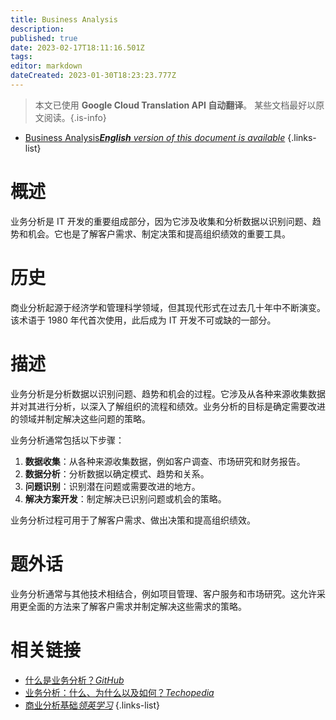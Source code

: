 ```yaml
---
title: Business Analysis
description: 
published: true
date: 2023-02-17T18:11:16.501Z
tags: 
editor: markdown
dateCreated: 2023-01-30T18:23:23.777Z
---
```


> 本文已使用 **Google Cloud Translation API 自动翻译**。
某些文档最好以原文阅读。{.is-info}
- [Business Analysis***English** version of this document is available*](/en/Knowledge-base/Dictionary/business-analysis)
{.links-list}


# 概述
业务分析是 IT 开发的重要组成部分，因为它涉及收集和分析数据以识别问题、趋势和机会。它也是了解客户需求、制定决策和提高组织绩效的重要工具。

# 历史
商业分析起源于经济学和管理科学领域，但其现代形式在过去几十年中不断演变。该术语于 1980 年代首次使用，此后成为 IT 开发不可或缺的一部分。

# 描述
业务分析是分析数据以识别问题、趋势和机会的过程。它涉及从各种来源收集数据并对其进行分析，以深入了解组织的流程和绩效。业务分析的目标是确定需要改进的领域并制定解决这些问题的策略。

业务分析通常包括以下步骤：

1. **数据收集**：从各种来源收集数据，例如客户调查、市场研究和财务报告。
2. **数据分析**：分析数据以确定模式、趋势和关系。
3. **问题识别**：识别潜在问题或需要改进的地方。
4. **解决方案开发**：制定解决已识别问题或机会的策略。

业务分析过程可用于了解客户需求、做出决策和提高组织绩效。

# 题外话
业务分析通常与其他技术相结合，例如项目管理、客户服务和市场研究。这允许采用更全面的方法来了解客户需求并制定解决这些需求的策略。

# 相关链接
- [什么是业务分析？*GitHub*](https://guides.github.com/introduction/what-is-business-analysis/)
- [业务分析：什么、为什么以及如何？*Techopedia*](https://www.techopedia.com/definition/31884/business-analysis-what-why-and-how)
- [商业分析基础*领英学习*](https://www.linkedin.com/learning/business-analysis-fundamentals)
{.links-list}